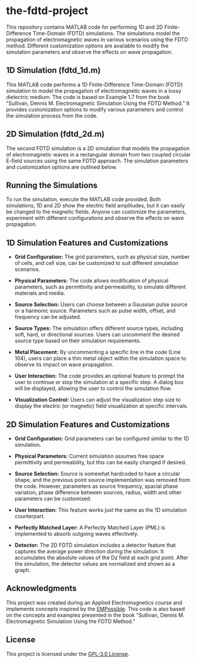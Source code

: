 # the-fdtd-project

This repository contains MATLAB code for performing 1D and 2D Finite-Difference Time-Domain (FDTD) simulations. The simulations model the propagation of electromagnetic waves in various scenarios using the FDTD method. Different customization options are available to modify the simulation parameters and observe the effects on wave propagation.

## 1D Simulation (fdtd_1d.m)
This MATLAB code performs a 1D Finite-Difference Time-Domain (FDTD) simulation to model the propagation of electromagnetic waves in a lossy dielectric medium. The code is based on Example 1.7 from the book "Sullivan, Dennis M. Electromagnetic Simulation Using the FDTD Method." It provides customization options to modify various parameters and control the simulation process from the code.

## 2D Simulation (fdtd_2d.m)
The second FDTD simulation is a 2D simulation that models the propagation of electromagnetic waves in a rectangular domain from two coupled circular E-field sources using the same FDTD approach. The simulation parameters and customization options are outlined below.

## Running the Simulations

To run the simulation, execute the MATLAB code provided. Both simulations, 1D and 2D show the electric field amplitudes, but it can easily be changed to the magnetic fields. 
Anyone can customize the parameters, experiment with different configurations and observe the effects on wave propagation.

## 1D Simulation Features and Customizations

- **Grid Configuration:** The grid parameters, such as physical size, number of cells, and cell size, can be customized to suit different simulation scenarios.

- **Physical Parameters:** The code allows modification of physical parameters, such as permittivity and permeability, to simulate different materials and media.

- **Source Selection:** Users can choose between a Gaussian pulse source or a harmonic source. Parameters such as pulse width, offset, and frequency can be adjusted.

- **Source Types:** The simulation offers different source types, including soft, hard, or directional sources. Users can uncomment the desired source type based on their simulation requirements.

- **Metal Placement:** By uncommenting a specific line in the code (Line 104), users can place a thin metal object within the simulation space to observe its impact on wave propagation.

- **User Interaction:** The code provides an optional feature to prompt the user to continue or stop the simulation at a specific step. A dialog box will be displayed, allowing the user to control the simulation flow.

- **Visualization Control:** Users can adjust the visualization step size to display the electric (or magnetic) field visualization at specific intervals.

## 2D Simulation Features and Customizations
- **Grid Configuration:** Grid parameters can be configured similar to the 1D simulation.
  
- **Physical Parameters:** Current simulation assumes free space permittivity and permeability, but this can be easily changed if desired.
  
- **Source Selection:** Source is somewhat hardcoded to have a circular shape, and the previous point source implementation was removed from the code. However, parameters as source frequency, spacial phase variation, phase difference between sources, radius, width and other parameters can be customized.
  
- **User Interaction:** This feature works just the same as the 1D simulation counterpart.
  
- **Perfectly Matched Layer:** A Perfectly Matched Layer (PML) is implemented to absorb outgoing waves effectively.
  
- **Detector:** The 2D FDTD simulation includes a detector feature that captures the average power direction during the simulation. It accumulates the absolute values of the Dz field at each grid point. After the simulation, the detector values are normalized and shown as a graph.

## Acknowledgments

This project was created during an Applied Electromagnetics course and implements concepts inspired by the [EMPossible](https://empossible.net/academics/emp5304/). This code is also based on the concepts and examples presented in the book "Sullivan, Dennis M. Electromagnetic Simulation Using the FDTD Method."

## License

This project is licensed under the [GPL-3.0 License](LICENSE).

